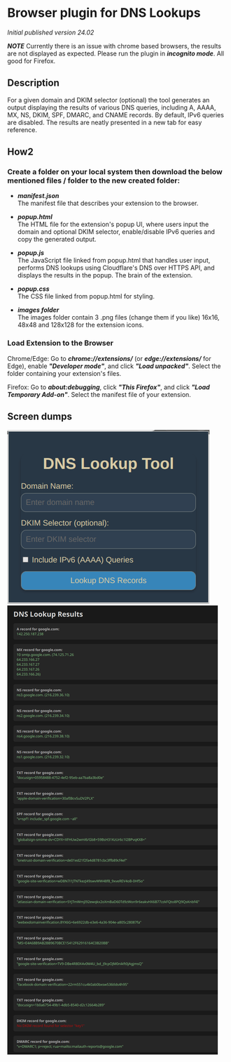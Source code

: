 # Browser plugin for DNS Lookups


_Initial published version 24.02_

***NOTE*** Currently there is an issue with chrome based browsers, the results are not displayed as expected. Please run the plugin in ***incognito mode***.
All good for Firefox.

## Description

For a given domain and DKIM selector (optional) the tool generates an output displaying the results of various DNS queries, including A, AAAA, MX, NS, DKIM, SPF, DMARC, and CNAME records. By default, IPv6 queries are disabled. The results are neatly presented in a new tab for easy reference.

## How2

### Create a folder on your local system then download the below mentioned files / folder to the new created folder:

- ***manifest.json***  
The manifest file that describes your extension to the browser.

- ***popup.html***  
The HTML file for the extension's popup UI, where users input the domain and optional DKIM selector, enable/disable IPv6 queries and copy the generated output.

- ***popup.js***  
The JavaScript file linked from popup.html that handles user input, performs DNS lookups using Cloudflare's DNS over HTTPS API, and displays the results in the popup. The brain of the extension.

- ***popup.css***  
The CSS file linked from popup.html for styling.

- ***images folder***  
The images folder contain 3 .png files (change them if you like) 16x16, 48x48 and 128x128 for the extension icons.

### Load Extension to the Browser  
Chrome/Edge: Go to ***chrome://extensions/*** (or ***edge://extensions/*** for Edge), enable ***"Developer mode"***, and click ***"Load unpacked"***. Select the folder containing your extension's files.  
  
Firefox: Go to ***about:debugging***, click ***"This Firefox"***, and click ***"Load Temporary Add-on"***. Select the manifest file of your extension.



## Screen dumps


![initial_popup](assets/initial_popup.png)
![result1](assets/result1.png)